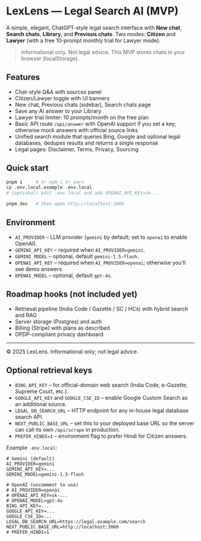 # LexLens — Legal Search AI (MVP)

A simple, elegant, ChatGPT-style legal search interface with **New chat**, **Search chats**, **Library**, and **Previous chats**. Two modes: **Citizen** and **Lawyer** (with a free 10-prompt monthly trial for Lawyer mode).

> Informational only. Not legal advice. This MVP stores chats in your browser (localStorage).

## Features
- Chat-style Q&A with sources panel
- Citizen/Lawyer toggle with UI banners
- New chat, Previous chats (sidebar), Search chats page
- Save any AI answer to your Library
- Lawyer trial limiter: 10 prompts/month on the free plan
- Basic API route `/api/answer` with OpenAI support if you set a key; otherwise mock answers with official source links
- Unified search module that queries Bing, Google and optional legal databases, dedupes results and returns a single response
- Legal pages: Disclaimer, Terms, Privacy, Sourcing

## Quick start
```bash
pnpm i     # or npm i or yarn
cp .env.local.example .env.local
# (optional) edit .env.local and add OPENAI_API_KEY=sk-...

pnpm dev   # then open http://localhost:3000
```

## Environment
- `AI_PROVIDER` – LLM provider (`gemini` by default; set to `openai` to enable OpenAI).
- `GEMINI_API_KEY` – required when `AI_PROVIDER=gemini`.
- `GEMINI_MODEL` – optional, default `gemini-1.5-flash`.
- `OPENAI_API_KEY` – required when `AI_PROVIDER=openai`; otherwise you'll see demo answers.
- `OPENAI_MODEL` – optional, default `gpt-4o`.

## Roadmap hooks (not included yet)
- Retrieval pipeline (India Code / Gazette / SC / HCs) with hybrid search and RAG
- Server storage (Postgres) and auth
- Billing (Stripe) with plans as described
- DPDP-compliant privacy dashboard

---

© 2025 LexLens. Informational only; not legal advice.


## Optional retrieval keys
- `BING_API_KEY` – for official-domain web search (India Code, e-Gazette, Supreme Court, etc.).
- `GOOGLE_API_KEY` and `GOOGLE_CSE_ID` – enable Google Custom Search as an additional source.
- `LEGAL_DB_SEARCH_URL` – HTTP endpoint for any in-house legal database search API.
- `NEXT_PUBLIC_BASE_URL` – set this to your deployed base URL so the server can call its own `/api/scrape` in production.
- `PREFER_HINDI=1` – environment flag to prefer Hindi for Citizen answers.

Example `.env.local`:
```
# Gemini (default)
AI_PROVIDER=gemini
GEMINI_API_KEY=...
GEMINI_MODEL=gemini-1.5-flash

# OpenAI (uncomment to use)
# AI_PROVIDER=openai
# OPENAI_API_KEY=sk-...
# OPENAI_MODEL=gpt-4o
BING_API_KEY=...
GOOGLE_API_KEY=...
GOOGLE_CSE_ID=...
LEGAL_DB_SEARCH_URL=https://legal.example.com/search
NEXT_PUBLIC_BASE_URL=http://localhost:3000
# PREFER_HINDI=1
```
